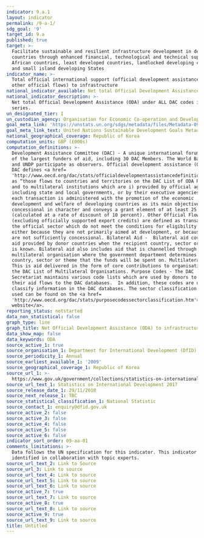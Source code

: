 ```yaml
---
indicator: 9.a.1
layout: indicator
permalink: /9-a-1/
sdg_goal: '9'
target_id: 9.a
published: true
target: >-
  Facilitate sustainable and resilient infrastructure development in developing
  countries through enhanced financial, technological and technical support to
  African countries, least developed countries, landlocked developing countries
  and small island developing States
indicator_name: >-
  Total official international support (official development assistance plus
  other official flows) to infrastructure
national_indicator_available: Net total Official Development Assistance (ODA) to infrastructure
national_indicator_description: >-
  Net total Official Development Assistance (ODA) under ALL DAC codes in the 200
  series.
un_designated_tier: I
un_custodian_agency: Organisation for Economic Co-operation and Development (OECD)
goal_meta_link: 'https://unstats.un.org/sdgs/metadata/files/Metadata-09-0A-01.pdf'
goal_meta_link_text: United Nations Sustainable Development Goals Metadata (PDF 208 KB)
national_geographical_coverage: Republic of Korea
computation_units: GBP (£000s)
computation_definitions: >-
  Development Assistance Committee (DAC) - A unique international forum of many
  of the largest funders of aid, including 30 DAC Members. The World Bank, IMF
  and UNDP participate as observers. Official development assistance (ODA) - The
  DAC defines <a href=
  'http://www.oecd.org/dac/stats/officialdevelopmentassistancedefinitionandcoverage.htm'>ODA</a>
  as “those flows to countries and territories on the DAC List of ODA Recipients
  and to multilateral institutions which are i) provided by official agencies,
  including state and local governments, or by their executive agencies; and ii)
  each transaction is administered with the promotion of the economic
  development and welfare of developing countries as its main objective; and is
  concessional in character and conveys a grant element of at least 25 percent
  (calculated at a rate of discount of 10 percent). Other Official Flows (OOF)
  (excluding officially supported export credits) are defined as transactions by
  the official sector which do not meet the conditions for eligibility as ODA,
  either because they are not primarily aimed at development, or because they
  are not sufficiently concessional. Bilateral Aid -  Bilateral aid covers all
  aid provided by donor countries when the recipient country, sector or project
  is known. Bilateral aid also includes aid that is channelled through a
  multilateral organisation where the government department determines the
  country, sector or theme that the funds will be spent on. Multilateral Aid - 
  This is aid delivered in the form of core contributions to organisations on
  the DAC List of Multilateral Organisations. Purpose Codes - The DAC
  Secretariat maintains various code lists which are used by donors to report on
  their aid flows to the DAC databases.  In addition, these codes are used to
  classify information in the DAC databases. The sector classification codes
  used can be found on the <a href=
  'http://www.oecd.org/dac/stats/purposecodessectorclassification.htm'>OECD
  website</a>.
reporting_status: notstarted
data_non_statistical: false
graph_type: line
graph_title: Net Official Development Assistance (ODA) to infrastructure
data_show_map: false
data_keywords: ODA
source_active_1: true
source_organisation_1: Department for International Development (DfID)
source_periodicity_1: Annual
source_earliest_available_1: '2009'
source_geographical_coverage_1: Republic of Korea
source_url_1: >-
  https://www.gov.uk/government/collections/statistics-on-international-development
source_url_text_1: Statistics on International Development 2017
source_release_date_1: 29/11/2018
source_next_release_1: TBC
source_statistical_classification_1: National Statistic
source_contact_1: enquiry@dfid.gov.uk
source_active_2: false
source_active_3: false
source_active_4: false
source_active_5: false
source_active_6: false
indicator_sort_order: 09-aa-01
comments_limitations: >-
  Data follows the UN specification for this indicator. This indicator has been
  identified in collaboration with topic experts.
source_url_text_2: Link to Source
source_url_3: Link to source
source_url_text_4: Link to source
source_url_text_5: Link to source
source_url_text_6: Link to source
source_active_7: true
source_url_text_7: Link to source
source_active_8: true
source_url_text_8: Link to source
source_active_9: true
source_url_text_9: Link to source
title: Untitled
---
```

